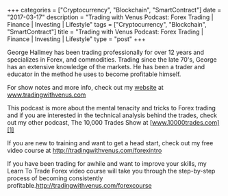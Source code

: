 +++
categories = ["Cryptocurrency", "Blockchain", "SmartContract"]
date = "2017-03-17"
description = "Trading with Venus Podcast: Forex Trading | Finance | Investing | Lifestyle"
tags = ["Cryptocurrency", "Blockchain", "SmartContract"]
title = "Trading with Venus Podcast: Forex Trading | Finance | Investing | Lifestyle"
type = "post"
+++

George Hallmey has been trading professionally for over 12 years and
specializes in Forex, and commodities. Trading since the late 70's,
George has an extensive knowledge of the markets. He has been a trader
and educator in the method he uses to become profitable himself.

For show notes and more info, check out my [website](https://www.playgroundfx.com/blog/website-for-forex-trading/) at
www.tradingwithvenus.com

This podcast is more about the mental tenacity and tricks to Forex
trading and if you are interested in the technical analysis behind the
trades, check out my other podcast, The 10,000 Trades Show at
[www.10000trades.com][1]

If you are new to training and want to get a head start, check out my
free video course at <http://tradingwithvenus.com/forexintro>

If you have been trading for awhile and want to improve your skills, my
Learn To Trade Forex video course will take you through the step-by-step
process of becoming consistently
profitable.<http://tradingwithvenus.com/forexcourse>

   [1]: http://www.10000trades.com